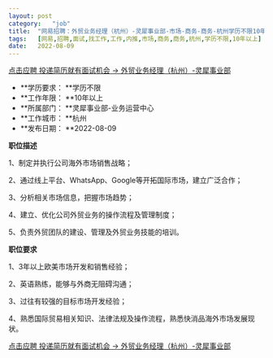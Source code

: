 ```yaml
---
layout:	post
category:	"job"
title:	"网易招聘：外贸业务经理（杭州）-灵犀事业部-市场-商务-商务-杭州学历不限10年以上"
tags:	[网易,招聘,面试,找工作,工作,内推,市场,商务,商务,杭州,学历不限,10年以上]
date:	2022-08-09
---
```


[点击应聘 投递简历就有面试机会 ->  外贸业务经理（杭州）-灵犀事业部](http://mobile.bole.netease.com/bole/boleDetail?id=41437&employeeId=346f03c3cda5f04c&key=all)



- **学历要求： **学历不限
- **工作年限： **10年以上
- **所属部门： **灵犀事业部-业务运营中心
- **工作城市： **杭州
- **发布日期： **2022-08-09



**职位描述**

1、制定并执行公司海外市场销售战略；

2、通过线上平台、WhatsApp、Google等开拓国际市场，建立广泛合作；

3、分析相关市场信息，把握市场趋势；

4、建立、优化公司外贸业务的操作流程及管理制度；

5、负责外贸团队的建设、管理及外贸业务技能的培训。



**职位要求**

1、3年以上欧美市场开发和销售经验；

2、英语熟练，能够与外商无阻碍沟通；

3、过往有较强的目标市场开发经验；

4、熟悉国际贸易相关知识、法律法规及操作流程，熟悉快消品海外市场发展现状。



[点击应聘 投递简历就有面试机会 ->  外贸业务经理（杭州）-灵犀事业部](http://mobile.bole.netease.com/bole/boleDetail?id=41437&employeeId=346f03c3cda5f04c&key=all)